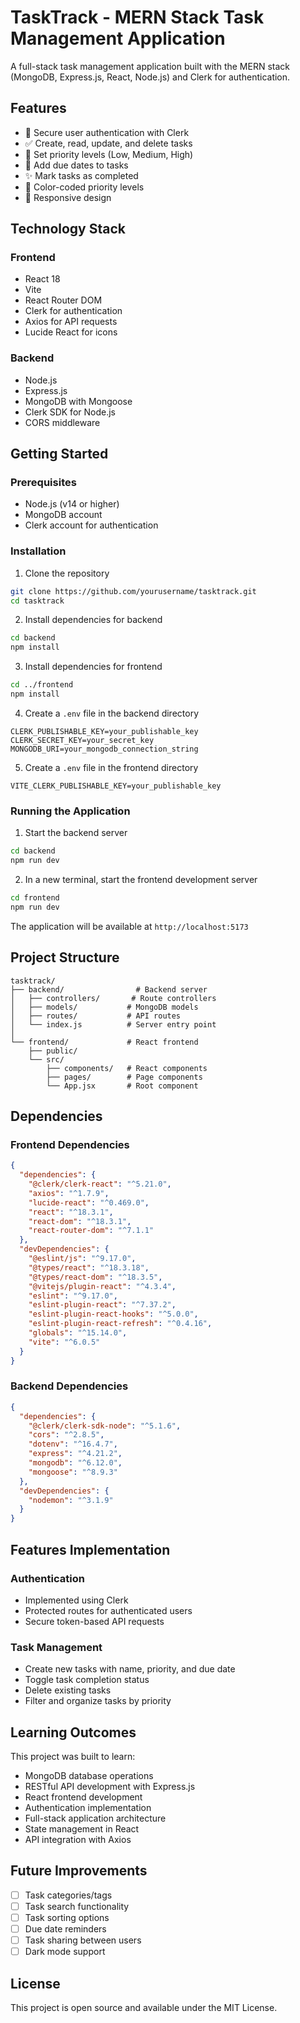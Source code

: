 # TaskTrack - MERN Stack Task Management Application

A full-stack task management application built with the MERN stack (MongoDB, Express.js, React, Node.js) and Clerk for authentication.

## Features

- 🔐 Secure user authentication with Clerk
- ✅ Create, read, update, and delete tasks
- 🎯 Set priority levels (Low, Medium, High)
- 📅 Add due dates to tasks
- ✨ Mark tasks as completed
- 🎨 Color-coded priority levels
- 📱 Responsive design

## Technology Stack

### Frontend
- React 18
- Vite
- React Router DOM
- Clerk for authentication
- Axios for API requests
- Lucide React for icons

### Backend
- Node.js
- Express.js
- MongoDB with Mongoose
- Clerk SDK for Node.js
- CORS middleware

## Getting Started

### Prerequisites

- Node.js (v14 or higher)
- MongoDB account
- Clerk account for authentication

### Installation

1. Clone the repository
```bash
git clone https://github.com/yourusername/tasktrack.git
cd tasktrack
```

2. Install dependencies for backend
```bash
cd backend
npm install
```

3. Install dependencies for frontend
```bash
cd ../frontend
npm install
```

4. Create a `.env` file in the backend directory
```env
CLERK_PUBLISHABLE_KEY=your_publishable_key
CLERK_SECRET_KEY=your_secret_key
MONGODB_URI=your_mongodb_connection_string
```

5. Create a `.env` file in the frontend directory
```env
VITE_CLERK_PUBLISHABLE_KEY=your_publishable_key
```

### Running the Application

1. Start the backend server
```bash
cd backend
npm run dev
```

2. In a new terminal, start the frontend development server
```bash
cd frontend
npm run dev
```

The application will be available at `http://localhost:5173`

## Project Structure

```
tasktrack/
├── backend/                # Backend server
│   ├── controllers/       # Route controllers
│   ├── models/           # MongoDB models
│   ├── routes/           # API routes
│   └── index.js          # Server entry point
│
└── frontend/             # React frontend
    ├── public/
    └── src/
        ├── components/   # React components
        ├── pages/        # Page components
        └── App.jsx       # Root component
```

## Dependencies

### Frontend Dependencies
```json
{
  "dependencies": {
    "@clerk/clerk-react": "^5.21.0",
    "axios": "^1.7.9",
    "lucide-react": "^0.469.0",
    "react": "^18.3.1",
    "react-dom": "^18.3.1",
    "react-router-dom": "^7.1.1"
  },
  "devDependencies": {
    "@eslint/js": "^9.17.0",
    "@types/react": "^18.3.18",
    "@types/react-dom": "^18.3.5",
    "@vitejs/plugin-react": "^4.3.4",
    "eslint": "^9.17.0",
    "eslint-plugin-react": "^7.37.2",
    "eslint-plugin-react-hooks": "^5.0.0",
    "eslint-plugin-react-refresh": "^0.4.16",
    "globals": "^15.14.0",
    "vite": "^6.0.5"
  }
}
```

### Backend Dependencies
```json
{
  "dependencies": {
    "@clerk/clerk-sdk-node": "^5.1.6",
    "cors": "^2.8.5",
    "dotenv": "^16.4.7",
    "express": "^4.21.2",
    "mongodb": "^6.12.0",
    "mongoose": "^8.9.3"
  },
  "devDependencies": {
    "nodemon": "^3.1.9"
  }
}
```

## Features Implementation

### Authentication
- Implemented using Clerk
- Protected routes for authenticated users
- Secure token-based API requests

### Task Management
- Create new tasks with name, priority, and due date
- Toggle task completion status
- Delete existing tasks
- Filter and organize tasks by priority

## Learning Outcomes

This project was built to learn:
- MongoDB database operations
- RESTful API development with Express.js
- React frontend development
- Authentication implementation
- Full-stack application architecture
- State management in React
- API integration with Axios

## Future Improvements

- [ ] Task categories/tags
- [ ] Task search functionality
- [ ] Task sorting options
- [ ] Due date reminders
- [ ] Task sharing between users
- [ ] Dark mode support

## License

This project is open source and available under the MIT License.
